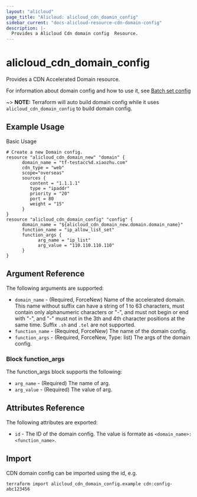 ```yaml
---
layout: "alicloud"
page_title: "Alicloud: alicloud_cdn_doamin_config"
sidebar_current: "docs-alicloud-resource-cdn-domain-config"
description: |-
  Provides a Alicloud Cdn domain config  Resource.
---
```


# alicloud_cdn_domain_config

Provides a CDN Accelerated Domain resource.

For information about domain config and how to use it, see [Batch set config](https://www.alibabacloud.com/help/doc-detail/91179.html)

~> **NOTE:** Terraform will auto build domain config while it uses `alicloud_cdn_domain_config` to build domain config.

## Example Usage

Basic Usage

```
# Create a new Domain config.
resource "alicloud_cdn_domain_new" "domain" {
	  domain_name = "tf-testacc%d.xiaozhu.com"
	  cdn_type = "web"
      scope="overseas"
      sources {
         content = "1.1.1.1"
         type = "ipaddr"
         priority = "20"
         port = 80
         weight = "15"
      }
}
resource "alicloud_cdn_domain_config" "config" {
	  domain_name = "${alicloud_cdn_domain_new.domain.domain_name}"
	  function_name = "ip_allow_list_set"
      function_args {
            arg_name = "ip_list"
            arg_value = "110.110.110.110"
      }
}

```
## Argument Reference

The following arguments are supported:

* `domain_name` - (Required, ForceNew) Name of the accelerated domain. This name without suffix can have a string of 1 to 63 characters, must contain only alphanumeric characters or "-", and must not begin or end with "-", and "-" must not in the 3th and 4th character positions at the same time. Suffix `.sh` and `.tel` are not supported.
* `function_name` - (Required, ForceNew) The name of the domain config.
* `function_args` - (Required, ForceNew, Type: list) The args of the domain config.

### Block function_args

The function_args block supports the following:

* `arg_name` - (Required) The name of arg.
* `arg_value` - (Required) The value of arg.

## Attributes Reference

The following attributes are exported:

* `id` - The ID of the domain config. The value is formate as `<domain_name>:<function_name>`.

## Import

CDN domain config can be imported using the id, e.g.

```
terraform import alicloud_cdn_domain_config.example cdn:config-abc123456
```
